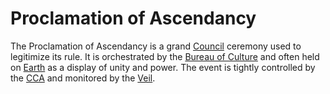 # Proclamation of Ascendancy

The Proclamation of Ascendancy is a grand [Council](/docs/factions/council.md) ceremony used to legitimize its rule. It is orchestrated by the [Bureau of Culture](/docs/factions/bureau-of-culture.md) and often held on [Earth](/docs/planets/earth.md) as a display of unity and power. The event is tightly controlled by the [CCA](/docs/factions/cca.md) and monitored by the [Veil](/docs/factions/veil.md).
